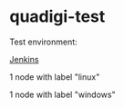 # quadigi-test

Test environment:

[Jenkins](http://jenkins.romalap.com/)

1 node with label "linux"

1 node with label "windows"
